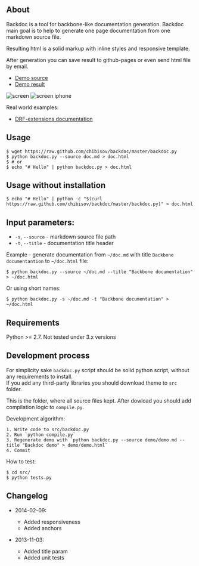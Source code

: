 ## About

Backdoc is a tool for backbone-like documentation generation.
Backdoc main goal is to help to generate one page documentation from one markdown source file.  

Resulting html is a solid markup with inline styles and responsive template.

After generation you can save result to github-pages or even send html file by email.

* [Demo source](https://raw.github.com/chibisov/backdoc/master/demo/demo.md)
* [Demo result](http://chibisov.github.io/backdoc/demo/demo.html)

![screen](http://chibisov.github.io/backdoc/demo/screen.png "Screen")
![screen iphone](http://chibisov.github.io/backdoc/demo/screen_iphone.png "Screen iphone")

Real world examples:

* [DRF-extensions documentation](http://chibisov.github.io/drf-extensions/docs/)

## Usage

    $ wget https://raw.github.com/chibisov/backdoc/master/backdoc.py
    $ python backdoc.py --source doc.md > doc.html
    $ # or
    $ echo "# Hello" | python backdoc.py > doc.html

## Usage without installation

    $ echo "# Hello" | python -c "$(curl https://raw.github.com/chibisov/backdoc/master/backdoc.py)" > doc.html

## Input parameters:

* `-s`, `--source` - markdown source file path
* `-t`, `--title` - documentation title header

Example - generate documentation from `~/doc.md` with title `Backbone documentantion` to `~/doc.html` file:

    $ python backdoc.py --source ~/doc.md --title "Backbone documentation" > ~/doc.html

Or using short names:

    $ python backdoc.py -s ~/doc.md -t "Backbone documentation" > ~/doc.html


## Requirements

Python >= 2.7. Not tested under 3.x versions

## Development process

For simplicity sake `backdoc.py` script should be solid python script, without any requirements to install.  
If you add any third-party libraries you should download theme to `src` folder.  

This is the folder, where all source files kept. After dowload you should add compilation logic to `compile.py`.

Development algorithm:

    1. Write code to src/backdoc.py
    2. Run `python compile.py`
    3. Regenerate demo with `python backdoc.py --source demo/demo.md --title "Backdoc demo" > demo/demo.html`
    4. Commit

How to test:

    $ cd src/
    $ python tests.py

## Changelog

* 2014-02-09:
    - Added responsiveness
    - Added anchors

* 2013-11-03:
    - Added title param
    - Added unit tests